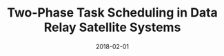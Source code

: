 ---
title: "Two-Phase Task Scheduling in Data Relay Satellite Systems"
authors:
- Boyu Deng
- Chunxiao Jiang
- Linling Kuang
- Song Guo
- Jianhua Lu
- Shanghong Zhao


date: "2018-02-01"
doi: ""

# Publication type.
# 1 = Conference paper; 2 = Journal article;
# 3 = Preprint Paper; 4 = Report; 5 = Book; 6 = Book section;
# 7 = Thesis; 8 = Patent
publication_types: ["2"]

# Publication name and optional abbreviated publication name.
publication: "*IEEE Transactions on Vehicular Technology*"
publication_short: "TVT (JCR-Q1)"

url_pdf: https://ieeexplore.ieee.org/abstract/document/8068233
# url_code: ''
# url_dataset: ''
# url_poster: ''
# url_project: ''
# url_slides: ''
# url_video: ''

---